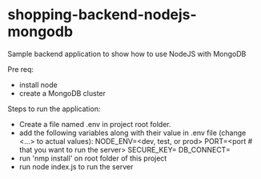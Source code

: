 # shopping-backend-nodejs-mongodb
Sample backend application to show how to use NodeJS with MongoDB

Pre req:
- install node
- create a MongoDB cluster

Steps to run the application:
- Create a file named .env in project root folder.
- add the following variables along with their value in .env file (change <...> to actual values):
    NODE_ENV=<dev, test, or prod>
    PORT=<port # that you want to run the server>
    SECURE_KEY=<random key>
    DB_CONNECT=<mongodb connection url>
- run 'nmp install' on root folder of this project
- run node index.js to run the server